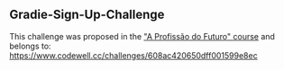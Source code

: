## Gradie-Sign-Up-Challenge
This challenge was proposed in the ["A Profissão do Futuro" course](https://marclerodrigues.dev/aprofissaodofuturo) and belongs to:
 https://www.codewell.cc/challenges/608ac420650dff001599e8ec

